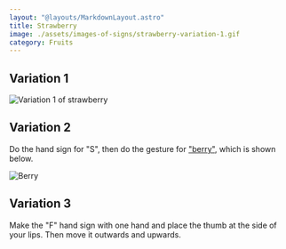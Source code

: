 ```yaml
---
layout: "@layouts/MarkdownLayout.astro"
title: Strawberry
image: ./assets/images-of-signs/strawberry-variation-1.gif
category: Fruits
---
```


## Variation 1

![Variation 1 of strawberry](@signs/strawberry-variation-1.gif)

## Variation 2

Do the hand sign for "S",
then do the gesture for ["berry"](./berry),
which is shown below.

![Berry](@signs/berry.gif)

## Variation 3

Make the "F" hand sign with one hand
and place the thumb at the side of your lips.
Then move it outwards and upwards.
